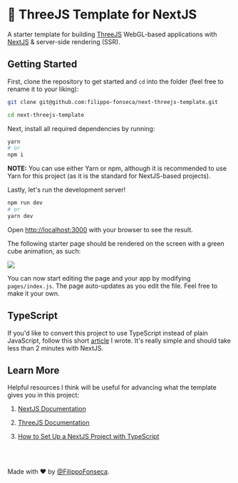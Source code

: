 # 🌳 ThreeJS Template for NextJS

A starter template for building [ThreeJS](https://threejs.org) WebGL-based applications with [NextJS](https://nextjs.org) & server-side rendering (SSR).

## Getting Started

First, clone the repository to get started and `cd` into the folder (feel free to rename it to your liking):

```bash
git clone git@github.com:filippo-fonseca/next-threejs-template.git

cd next-threejs-template
```

Next, install all required dependencies by running:

```bash
yarn
# or
npm i
```

**NOTE:** You can use either Yarn or npm, although it is recommended to use Yarn for this project (as it is the standard for NextJS-based projects).

Lastly, let's run the development server!

```bash
npm run dev
# or
yarn dev
```

Open [http://localhost:3000](http://localhost:3000) with your browser to see the result.

The following starter page should be rendered on the screen with a green cube animation, as such:

<img src="https://i.ibb.co/pXNv0vv/Screen-Shot-2020-12-03-at-11-28-57.png" />

You can now start editing the page and your app by modifying `pages/index.js`. The page auto-updates as you edit the file. Feel free to make it your own.

## TypeScript

If you'd like to convert this project to use TypeScript instead of plain JavaScript, follow this short [article](https://dev.to/filippofonseca/how-to-set-up-a-next-js-project-with-typescript-and-react-576h) I wrote. It's really simple and should take less than 2 minutes with NextJS.

## Learn More

Helpful resources I think will be useful for advancing what the template gives you in this project:

1. [NextJS Documentation](https://nextjs.org/docs)

2. [ThreeJS Documentation](https://threejs.org/docs)

3. [How to Set Up a NextJS Project with TypeScript](https://dev.to/filippofonseca/how-to-set-up-a-next-js-project-with-typescript-and-react-576h)

<br></br>

Made with ❤️ by [@FilippoFonseca](https://www.twitter.com/FilippoFonseca).